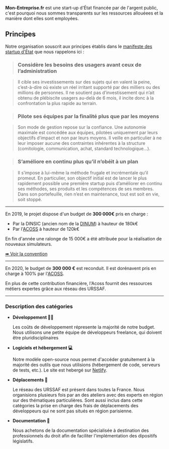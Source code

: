 **Mon-Entreprise.fr** est une start-up d'État financée par de l'argent public,
c'est pourquoi nous sommes transparents sur les ressources allouéees et la
manière dont elles sont employées.

## Principes

Notre organisation souscrit aux principes établis dans le [manifeste des startup
d'État](https://beta.gouv.fr/incubateurs) que nous rappelons ici :

> ### Considère les besoins des usagers avant ceux de l’administration

> Il cible ses investissements sur des sujets qui en valent la peine,
> c’est-à-dire où existe un réel irritant supporté par des milliers ou des
> millions de personnes. Il ne soutient pas d’investissement qui n’ait obtenu de
> plébiscite usagers au-delà de 6 mois, il incite donc à la confrontation la
> plus rapide au terrain.

> ### Pilote ses équipes par la finalité plus que par les moyens

> Son mode de gestion repose sur la confiance. Une autonomie maximale est
> concédée aux équipes, pilotées uniquement par leurs objectifs d’impact et non
> par leurs moyens. Il veille en particulier à ne leur imposer aucune des
> contraintes inhérentes à la structure (comitologie, communication, achat,
> standard technologique…).

> ### S’améliore en continu plus qu’il n’obéit à un plan

> Il s’impose à lui-même la méthode frugale et incrémentale qu’il promeut. En
> particulier, son objectif initial est de lancer le plus rapidement possible
> une première startup puis d’améliorer en continu ses méthodes, ses produits et
> les compétences de ses membres. Dans son portefeuille, rien n’est en
> maintenance, tout est soit en vie, soit stoppé.

---

En 2019, le projet dispose d'un budget de **300 000€** pris en charge :

- Par la DINSIC (ancien nom de la [DINUM](https://www.numerique.gouv.fr/dinum/)) à hauteur de 180k€
- Par l'[ACOSS](https://www.acoss.fr) à hauteur de 120k€

En fin d'année une ralonge de 15 000€ a été attribuée pour la réalisation de
nouveaux simulateurs.

[➡ Voir la convention](https://static.data.gouv.fr/resources/conventions-de-partenariat/20190423-181035/convention-du-15-avril-2019.pdf)

---

En 2020, le budget de **300 000 €** est reconduit. Il est dorénavent pris en charge
à 100% par l'[ACOSS](https://www.acoss.fr).

En plus de cette contribution financière, l'Acoss fournit des ressources métiers
expertes grâce aux réseau des URSSAF.

---

### Description des catégories

- **Développement 👨‍💻**

  Les coûts de développement répresente la majorité de notre budget. Nous
  utilisons une petite équipe de développeurs freelance, qui doivent être
  pluridisciplinaires

- **Logiciels et hébergement 💻**

  Notre modèle open-source nous permet d'accéder gratuitement à la majorité des
  outils que nous utilisions (hébergement de code, serveurs de tests, etc.). Le
  site est hebergé sur [Netlify](https://www.netlify.com).

- **Déplacements 🚅**

  Le réseau des URSSAF est présent dans toutes la France. Nous organisions
  plusieurs fois par an des ateliers avec des experts en région sur des
  thématiques particulières. Sont aussi inclus dans cette catégories la prise en
  charge des frais de déplacements des développeurs qui ne sont pas situés en
  région parisienne.

- **Documentation 📖**

  Nous achetons de la documentation spécialisée à destination des professionnels
  du droit afin de faciliter l'implémentation des dipositifs législatifs.

